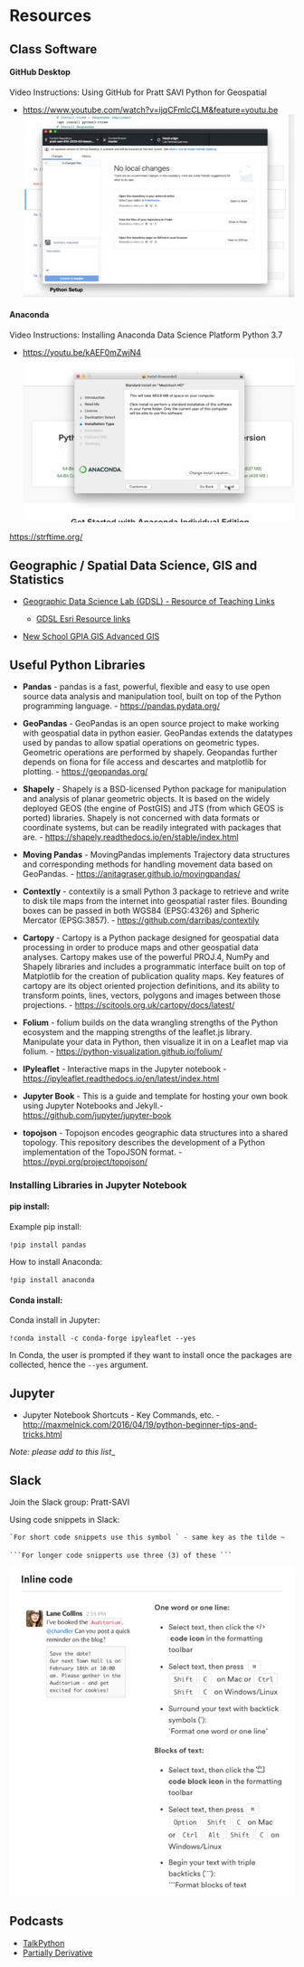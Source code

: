 # Resources

## Class Software

#### GitHub Desktop

Video Instructions: Using GitHub for Pratt SAVI Python for Geospatial

* https://www.youtube.com/watch?v=ijqCFmlcCLM&feature=youtu.be
[![github_video](https://raw.githubusercontent.com/pratt-savi-810/images/master/github_video.png)](https://www.youtube.com/watch?v=ijqCFmlcCLM&feature=youtu.be)

#### Anaconda

Video Instructions: Installing Anaconda Data Science Platform Python 3.7

* https://youtu.be/kAEF0mZwjN4
[![anaconda_install](https://raw.githubusercontent.com/pratt-savi-810/images/master/anaconda_install.png)](https://youtu.be/kAEF0mZwjN4)


https://strftime.org/

## Geographic / Spatial Data Science, GIS and Statistics
* [Geographic Data Science Lab (GDSL) - Resource of Teaching Links](https://github.com/GDSL-UL/Teaching_Links/)
  * [GDSL Esri Resource links](https://github.com/GDSL-UL/Teaching_Links/blob/master/ESRI_Links.md) 

* [New School GPIA GIS Advanced GIS](https://github.com/GPIA-GIS/adv-materials-spring2020)

## Useful Python Libraries

* **Pandas** - pandas is a fast, powerful, flexible and easy to use open source data analysis and manipulation tool,
built on top of the Python programming language. - https://pandas.pydata.org/

* **GeoPandas** - GeoPandas is an open source project to make working with geospatial data in python easier. GeoPandas extends the datatypes used by pandas to allow spatial operations on geometric types. Geometric operations are performed by shapely. Geopandas further depends on fiona for file access and descartes and matplotlib for plotting. - https://geopandas.org/

* **Shapely** - Shapely is a BSD-licensed Python package for manipulation and analysis of planar geometric objects. It is based on the widely deployed GEOS (the engine of PostGIS) and JTS (from which GEOS is ported) libraries. Shapely is not concerned with data formats or coordinate systems, but can be readily integrated with packages that are. -  https://shapely.readthedocs.io/en/stable/index.html

* **Moving Pandas** - MovingPandas implements Trajectory data structures and corresponding methods for handling movement data based on GeoPandas. - https://anitagraser.github.io/movingpandas/

* **Contextly** - contextily is a small Python 3 package to retrieve and write to disk tile maps from the internet into geospatial raster files. Bounding boxes can be passed in both WGS84 (EPSG:4326) and Spheric Mercator (EPSG:3857). - https://github.com/darribas/contextily

* **Cartopy** - Cartopy is a Python package designed for geospatial data processing in order to produce maps and other geospatial data analyses. Cartopy makes use of the powerful PROJ.4, NumPy and Shapely libraries and includes a programmatic interface built on top of Matplotlib for the creation of publication quality maps. Key features of cartopy are its object oriented projection definitions, and its ability to transform points, lines, vectors, polygons and images between those projections. - https://scitools.org.uk/cartopy/docs/latest/

* **Folium** - folium builds on the data wrangling strengths of the Python ecosystem and the mapping strengths of the leaflet.js library. Manipulate your data in Python, then visualize it in on a Leaflet map via folium. - https://python-visualization.github.io/folium/

* **IPyleaflet** - Interactive maps in the Jupyter notebook - https://ipyleaflet.readthedocs.io/en/latest/index.html

* **Jupyter Book** - This is a guide and template for hosting your own book using Jupyter Notebooks and Jekyll.- https://github.com/jupyter/jupyter-book 

* **topojson** - Topojson encodes geographic data structures into a shared topology. This repository describes the development of a Python implementation of the TopoJSON format. - https://pypi.org/project/topojson/

### Installing Libraries in Jupyter Notebook

#### pip install:

Example pip install:

```!pip install pandas```

How to install Anaconda:

```!pip install anaconda```

#### Conda install:

Conda install in Jupyter:

```!conda install -c conda-forge ipyleaflet --yes```

In Conda, the user is prompted if they want to install once the packages are collected, hence the `--yes` argument. 

## Jupyter 

* Jupyter Notebook Shortcuts - Key Commands, etc. - http://maxmelnick.com/2016/04/19/python-beginner-tips-and-tricks.html

_Note: please add to this list__ 

## Slack

Join the Slack group: Pratt-SAVI

Using code snippets in Slack:

```
`For short code snippets use this symbol ` - same key as the tilde ~

```For longer code snipperts use three (3) of these ``` 
```

![slack_code](https://raw.githubusercontent.com/pratt-savi-810/images/master/slack_inline_code.png)

## Podcasts 

* [TalkPython](https://talkpython.fm/) 
* [Partially Derivative](http://partiallyderivative.com/) 
